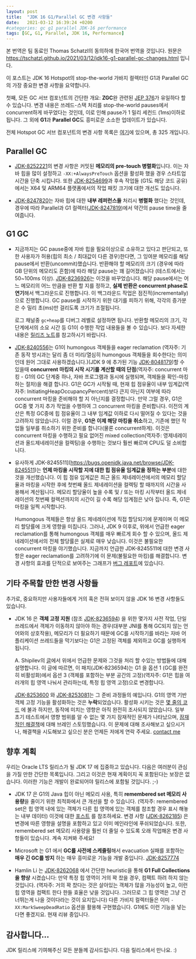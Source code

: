 ```yaml
---
layout: post
title:  "JDK 16 G1/Parallel GC 변경 사항들"
date:   2021-03-12 16:39:24 +0200
#categories: gc g1 parallel JDK-16 performance
tags: [GC, G1, Parallel, JDK 16, Performance]
---
```


본 번역은 팀 동료인 Thomas Schatzl의 동의하에 한국어 번역을 것입니다.
원문은 https://tschatzl.github.io/2021/03/12/jdk16-g1-parallel-gc-changes.html 입니다.

이 포스트는 JDK 16 Hotspot의 stop-the-world 가바지 컬렉터인 G1과 Parallel GC의 가장 중요한 변경 사항을 요약합니다.

첫째, 모든 GC 서브 컴포넌트의 간단한 개요: **ZGC**완 관련된 [JEP 376](https://openjdk.java.net/jeps/376)가 유일하다 할 수 있습니다. 변경 내용은 쓰레드-스택 처리를 stop-the-world pauses에서 concurrent하게 바꾸었다는 것인데, 이로 인해 pause가 1 밀리 세컨드 (1ms)이하로 됩니다. 그 외에 **G1**과 **Parallel GC**도 흥미로운 소소한 업데이트가 있습니다.

전체 Hotspot GC 서브 컴포넌트의 변경 사항 목록은 [여기](https://bugs.openjdk.java.net/issues/?jql=project%20%3D%20JDK%20AND%20issuetype%20in%20standardIssueTypes()%20AND%20status%20in%20(Resolved%2C%20Closed)%20AND%20resolution%20%3D%20Fixed%20AND%20fixVersion%20%3D%20%2216%22%20AND%20component%20%3D%20hotspot%20AND%20Subcomponent%20in%20(gc%2C%20gc%2C%20gc%2C%20gc%2C%20gc)%20ORDER%20BY%20key%20ASC)에 있으며, 총 325 개입니다.

## Parallel GC

  * [JDK-8252221](https://bugs.openjdk.java.net/browse/JDK-8252221)의 변경 사항은 커밋된 **메모리의 pre-touch 병렬화**입니다. 이는 자바 힙을 많이 설정하고 `-XX:+AlwaysPreTouch` 옵션을 활성화 했을 경우 스타트업 시간을 단축 시킵니다. 또한 [JDK-8254699](https://bugs.openjdk.java.net/browse/JDK-8254699)과 후속 작업들 (G1도 해당 코드 공유)에서는 X64 및 ARM64 플랫폼에서의 작업 패킷 크기에 대한 개선도 있습니다.

  * [JDK-8247820](https://bugs.openjdk.java.net/browse/JDK-8247820)는 자바 힙에 대한 **내부 레퍼런스들** 처리시 **병렬화** 했다는 것인데, 경우에 따라 Parallel과 G1 컬렉터([JDK-8247819](https://bugs.openjdk.java.net/browse/JDK-8247819))에서 약간의 pause time을 줄여줍니다.

## G1 GC

  * 지금까지는 GC pause중에 자바 힙을 필요이상으로 소유하고 있다고 판단되고, 또한 사용자가 허용(힙의 최소 / 최대값이 다른 경우)한다면, 그 잉여분 메모리를 해당 pause에서 반환(uncommit)했습니다. 반환해야 할 메모리의 크기 (경우에 따라 GB 단위의 메모리도 흔함)에 따라 해당 pause는 꽤 길어졌습니다 (테스트에서는 50~100ms 이상). [JDK-8236926](https://bugs.openjdk.java.net/browse/JDK-8236926)는 이것을 바꾸었습니다. 해당 pause에서는 어느 메모리의 어느 만큼을 반환 할 지를 정하고, **실제 반환은 concurrent phase로 연기**해서 백그라운드로 진행합니다. 이 백그라운드 작업은 점진적(incrementally)으로 진행합니다. GC pause를 시작하기 위한 대기를 피하기 위해, 각각의 증가분은 수 밀리 초(ms)만 걸리도록 크기가 조절됩니다. 

    로그 채널중 `gc+heap`를 디버그 레벨로 설정하면 됩니다. 반환할 메모리의 크기, 각 단계에서의 소요 시간 등 G1이 수행한 작업 내용들을 볼 수 있습니다. 보다 자세한 내용은 [릴리즈 노트](https://jdk.java.net/16/release-notes#JDK-8236926)를 참고하시기 바랍니다.

  * [JDK-8240556](https://bugs.openjdk.java.net/browse/JDK-8240556)는 G1이 humongous 객체들을 eager reclamation (역자주: 기존 동작 방시과는 달리 좀 더 미리/열심히 humongous 객체들을 회수한다는 의미인데 원어 그대로 사용하겠습니다.)(JDK 9 에 추가된 기능 [JDK-8048179](https://bugs.openjdk.java.net/browse/JDK-8048179))할 수 있을때 **concurrent 마킹의 시작 시기를 계산할 때의 단점**(역자주: concurrent 마킹 - G1의 GC 단계중 하나, 자바 프로그램과 동시에 실행되며, 객체들을 확인-마킹하는 절차)을 해결 합니다. G1은 GC가 시작될 때, 현재 힙 점유율이 내부 임계값(역자주: InitiatingHeapOccupancyPercent)보다 큰지 아닌지 여부에 따라 concurrent 마킹을 준비해야 할 지 아닌지를 결정합니다. 만약 그럴 경우, G1은 GC중 몇 가지 추가 작업을 수행하여 그 concurrent 마킹을 준비합니다. 이전의 계산은 특정 GC중에 힙 점유율이 그 내부 임계값 이하로 다시 떨어질 수 있다는 것을 고려하지 않았습니다. 이럴 경우, **G1은 이제 해당 마킹을 취소**하고, 기존에 했던 작업들 일부를 취소하기 위한 준비를 합니다(물론 concurrent하게). 이것은 concurrent 마킹을 수행하고 필요 없어진 mixed collection(역자주: 영제네레이션과 올드제네레이션을 컬렉팅)을 수행하는 것보다 훨씬 빠르며 CPU도 덜 소비합니다.
  
  * 유사하게 JDK-8245511](https://bugs.openjdk.java.net/browse/JDK-8245511)는 **언제 마킹을 시작할 지에 대한 힙 점유율 임계값을 정하는 부분**에 대한 것을 개선했습니다. 이 힙 점유 임계값은 최근 올드 제네레이션에서의 메모리 할당율과 마킹을 시작한 후에 첫번째 올드 제네레이션을 컬렉팅 할 때까지의 시간을 사용해서 계산됩니다. 메모리 할당율이 높을 수록 및 / 또는 마킹 시작부터 올드 제네레이션의 첫번째 컬렉션까지의 시간이 길 수록 해당 임계점은 낮아 집니다. 즉, G1은 마킹을 일찍 시작합니다.
  
    Humongous 객체들은 항상 올드 제네레이션에 직접 할당되기에 문제이며 이 메모리 할당률에 크게 영향을 미칩니다. 그러나, JDK 9 이후로, 위에서 언급한 eager reclamation를 통해 humongous 객체를 매우 빠르게 회수 할 수 있으며, 올드 제네레이션에서의 전체 할당률은 실제로 매우 낮습니다. 이것은 불필요한 concurrent 마킹을 야기했습니다. 지금까지 언급한 JDK-8245511에 대한 변경 사항은 eager reclamation를 고려하기에 이 문제(불필요한 마킹)를 해결합니다. 변경 사항의 효과를 단적으로 보여주는 그래프가 [버그 레포트](https://bugs.openjdk.java.net/browse/JDK-8245511)에 있습니다.

## 기타 주목할 만한 변경 사항들

추가로, 중요하지만 사용자들에게 거의 혹은 전혀 보이지 않을 JDK 16 변경 사항들도 있습니다.

  * JDK 16 은 **객체 고정 지원** (참조 [JDK-8236594](https://bugs.openjdk.java.net/browse/JDK-8236594)) 을 위한 몇가지 사전 작업, 단일 쓰레드에서 객체가 이동하지 않아야 하는 경우(대부분 JNI를 통해 GC되지 않는 언어와의 상호작용), 메모리가 더 필요하기 때문에 GC를 시작하기를 바라는 자바 어플리케이션 쓰레드들을 막기보다는 G1은 고정된 객체를 제외하고 GC를 실행하게 됩니다. 
  
    A. Shipilev의 [글](https://shipilev.net/jvm/anatomy-quarks/9-jni-critical-gclocker/)에서 위에서 언급한 문제와 그것을 처리 할 수있는 방법들에 대해 설명합니다. 이 글에 따르면, 이 패치(JDK-8236594)는 G1 을 옵션 1 (GC를 완전히 비활성화)에서 옵션 3 (객체를 포함하는 부분 공간의 고정)(역자주: G1은 힙을 여러개의 힙 영역 나눠서 관리하는데, 특정 힙 영역 고정)으로 변경합니다.

    [JDK-8253600](https://bugs.openjdk.java.net/browse/JDK-8253600) 와 [JDK-8253081](https://bugs.openjdk.java.net/browse/JDK-8253081)는 그 준비 과정들의 예입니다. G1의 영역 기반 객체 고정 기능을 활성화하는 것은 **누락**되었습니다. 활성화 시키는 것은 [몇 줄의 코드](https://github.com/openjdk/jdk/compare/master...tschatzl:full-pin-support) 에 불과 하지만, 동작에 미치는 영향은 아직 완전히 조사되지 않았습니다. 일부 초기 테스트에서 영향 범위를 알 수 없는 몇 가지 잠재적인 문제가 나타났으며, [잠재적인 해결책](https://bugs.openjdk.java.net/issues/?jql=labels%20%3D%20gc-g1-pinned-regions)에 대해 브레인 스토밍했습니다. 이 문제에 대해 조사해보고 싶으시거나, 해결책을 시도해보고 싶으신 분은 언제든 저에게 연락 주세요. [contact me](https://tschatzl.github.io/about/)

## 향후 계획

우리는 Oracle LTS 릴리스가 될 JDK 17 에 집중하고 있습니다. 다음은 여러분이 관심을 가질 만한 간단한 목록입니다. 그리고 이것은 현재 계획이지 꼭 포함된다는 보장은 없습니다. 이러한 기능은 개발이 완료되어야 릴리스에 포함될 것입니다. ;-)

  * JDK 17 은 G1의 Java 힙이 아닌 메모리 사용, 특히 **remembered set 메모리 사용량**을 줄이기 위한 최적화에서 큰 개선을 할 수 있습니다. (역자주: remembered set은 힙 영역 내에 있는 객체가 다른 힙 영역에 있는 객체를 참조할 경우 표시 해놓는 내부 데이터) 이것에 대한 [포스트](https://tschatzl.github.io/2021/02/26/early-prune.html) 를 참조하세요. 변경 사항 ([JDK-8262185](https://bugs.openjdk.java.net/browse/JDK-8262185)) 은 변경에 따른 영향을 설명을 포함하고 있고 이미 메인라인에 푸쉬되었습니다. 또한, remembered set 메모리 사용량을 훨씬 더 줄일 수 있도록 오래 작업해온 변경 사항들이 있습니다. 계속 지켜봐 주세요!
  
  * Microsoft 는 G1 에서 **GC를 사전에 스케줄링**해서 evacuation 실패를 포함하는 **매우 긴 GC를 방지** 하는 매우 흥미로운 기능을 개발 중입니다. [JDK-8257774](https://bugs.openjdk.java.net/browse/JDK-8257774)

  * Hamlin Li 는 [JDK-8262068](https://bugs.openjdk.java.net/browse/JDK-8262068) 에서 간단한 heuristic을 통해 **G1 Full Collections을 향상** 시켰습니다: 만약 특정 힙 영역이 거의 꽉 찼을 경우, 컴팩트 하려 하지 않는 것입니다. (역자주: 거의 꽉 찼다는 것은 살아있는 객체가 많을 가능성이 높고, 이런 힙 영역을 컴팩트 한다 한들 효율은 낮을 것입니다. 그러므로 그 힙 영역은 그냥 건너뛰는게 나을 것이다라는 것이 요지입니다) 다른 가비지 컬렉터들은 이미  `-XX:MarkSweepDeadRatio` 옵션을 활용해 구현했습니다. G1에도 이런 기능을 넣는다면 좋겠지요. 현재 리뷰 중입니다.

## 감사합니다…

JDK 릴리스에 기여해주신 모든 분들께 감사드립니다. 다음 릴리스에서 만나요. :)
